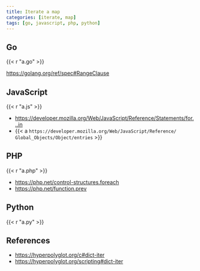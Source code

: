 ```yaml
---
title: Iterate a map
categories: [iterate, map]
tags: [go, javascript, php, python]
---
```


## Go

{{< r "a.go" >}}

<https://golang.org/ref/spec#RangeClause>

## JavaScript

{{< r "a.js" >}}

- <https://developer.mozilla.org/Web/JavaScript/Reference/Statements/for...in>
- {{< a `https://developer.mozilla.org/Web/JavaScript/Reference/
   Global_Objects/Object/entries` >}}

## PHP

{{< r "a.php" >}}

- <https://php.net/control-structures.foreach>
- <https://php.net/function.prev>

## Python

{{< r "a.py" >}}

## References

- <https://hyperpolyglot.org/c#dict-iter>
- <https://hyperpolyglot.org/scripting#dict-iter>
